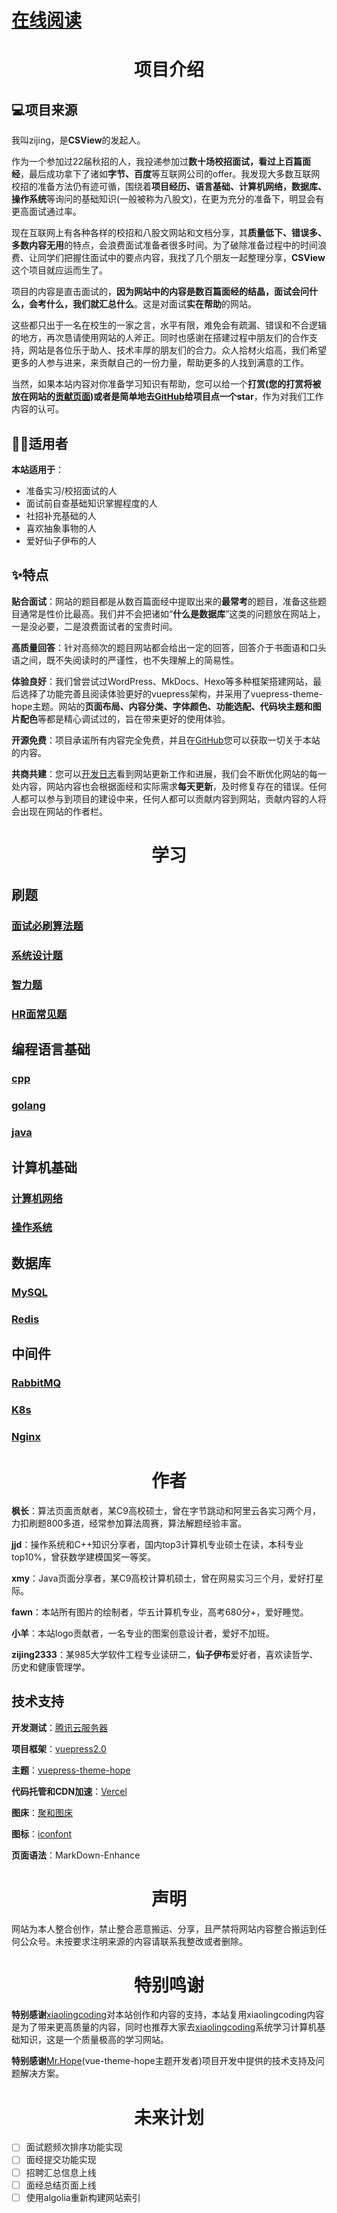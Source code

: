 # **[在线阅读](https://www.csview.cn/)**

<p id="项目介绍"></p>

<h1 align="center">项目介绍</h1>

## 💻项目来源

我叫zijing，是**CSView**的发起人。

作为一个参加过22届秋招的人，我投递参加过**数十场校招面试，看过上百篇面经**，最后成功拿下了诸如**字节、百度**等互联网公司的offer。我发现大多数互联网校招的准备方法仍有迹可循，围绕着**项目经历、语言基础、计算机网络，数据库、操作系统**等询问的基础知识(一般被称为八股文)，在更为充分的准备下，明显会有更高面试通过率。

现在互联网上有各种各样的校招和八股文网站和文档分享，其**质量低下、错误多、多数内容无用**的特点，会浪费面试准备者很多时间。为了破除准备过程中的时间浪费、让同学们把握住面试中的要点内容，我找了几个朋友一起整理分享，**CSView**这个项目就应运而生了。

项目的内容是直击面试的，**因为网站中的内容是数百篇面经的结晶，面试会问什么，会考什么，我们就汇总什么**。这是对面试**实在帮助**的网站。

这些都只出于一名在校生的一家之言，水平有限，难免会有疏漏、错误和不合逻辑的地方，再次恳请使用网站的人斧正。同时也感谢在搭建过程中朋友们的合作支持，网站是各位乐于助人、技术丰厚的朋友们的合力。众人拾材火焰高，我们希望更多的人参与进来，来贡献自己的一份力量，帮助更多的人找到满意的工作。

当然，如果本站内容对你准备学习知识有帮助，您可以给一个**打赏(您的打赏将被放在网站的[贡献页面](https://www.csguide.xyz/website-contribution))**或者是**简单地去[GitHub](https://github.com/zijing2333/CSView)给项目点一个star**，作为对我们工作内容的认可。





## 🧑‍💻适用者

**本站适用于**：

- 准备实习/校招面试的人
- 面试前自查基础知识掌握程度的人
- 社招补充基础的人
- 喜欢抽象事物的人
- 爱好仙子伊布的人


## ✨特点

**贴合面试**：网站的题目都是从数百篇面经中提取出来的**最常考**的题目，准备这些题目通常是性价比最高。我们并不会把诸如“**什么是数据库**”这类的问题放在网站上，一是没必要，二是浪费面试者的宝贵时间。

**高质量回答**：针对高频次的题目网站都会给出一定的回答，回答介于书面语和口头语之间，既不失阅读时的严谨性，也不失理解上的简易性。

**体验良好**：我们曾尝试过WordPress、MkDocs、Hexo等多种框架搭建网站，最后选择了功能完善且阅读体验更好的vuepress架构，并采用了vuepress-theme-hope主题。网站的**页面布局、内容分类、字体颜色、功能选配、代码块主题和图片配色**等都是精心调试过的，旨在带来更好的使用体验。

**开源免费**：项目承诺所有内容完全免费，并且在[GitHub](https://github.com/zijing2333/CSView)您可以获取一切关于本站的内容。

**共商共建**：您可以[开发日志](https://www.csguide.xyz/development-log/)看到网站更新工作和进展，我们会不断优化网站的每一处内容，网站内容也会根据面经和实际需求**每天更新**，及时修复存在的错误。任何人都可以参与到项目的建设中来，任何人都可以贡献内容到网站，贡献内容的人将会出现在网站的作者栏。

<p id="学习"></p>

<h1 align="center">学习</h1>


## 刷题
### [面试必刷算法题](./src/algorithm-mandatory)
### [系统设计题](./src/design)
### [智力题](./src/intelligence)
### [HR面常见题](./src/hr)

## 编程语言基础
### [cpp](./src/cpp/)
### [golang](./src/golang/)
### [java](./src/java/)

## 计算机基础
### [计算机网络](./src/network/)
### [操作系统](./src/os/)

## 数据库
### [MySQL](./src/mysql/)
### [Redis](./src/redis/)

## 中间件
### [RabbitMQ](./src/rabbitmq/)
### [K8s](./src/k8s/)
### [Nginx](./src/nginx/)


<p id="作者"></p>

<h1 align="center">作者</h1>

**枫长**：算法页面贡献者，某C9高校硕士，曾在字节跳动和阿里云各实习两个月，力扣刷题800多道，经常参加算法周赛，算法解题经验丰富。

**jjd**：操作系统和C++知识分享者，国内top3计算机专业硕士在读，本科专业top10%，曾获数学建模国奖一等奖。

**xmy**：Java页面分享者，某C9高校计算机硕士，曾在网易实习三个月，爱好打星际。

**fawn**：本站所有图片的绘制者，华五计算机专业，高考680分+，爱好睡觉。

**小羊**：本站logo贡献者，一名专业的图案创意设计者，爱好不加班。

**zijing2333**：某985大学软件工程专业读研二，**仙子伊布**爱好者，喜欢读哲学、历史和健康管理学。

## 技术支持

**开发测试**：[腾讯云服务器](https://github.com/zijing2333/CSView)

**项目框架**：[vuepress2.0](https://v2.vuepress.vuejs.org/)

**主题**：[vuepress-theme-hope](https://theme-hope.vuejs.press/)

**代码托管和CDN加速**：[Vercel](https://vercel.com/)

**图床**：[聚和图床](https://www.superbed.cn/)

**图标**：[iconfont](https://www.iconfont.cn/)

**页面语法**：MarkDown-Enhance


<p id="声明"></p>

<h1 align="center">声明</h1>

网站为本人整合创作，禁止整合恶意搬运、分享，且严禁将网站内容整合搬运到任何公众号。未按要求注明来源的内容请联系我整改或者删除。


<p id="特别鸣谢"></p>

<h1 align="center">特别鸣谢</h1>

**特别感谢**[xiaolingcoding](https://xiaolincoding.com/)对本站创作和内容的支持，本站复用xiaolingcoding内容是为了带来更高质量的内容，同时也推荐大家去[xiaolingcoding](https://xiaolincoding.com/)系统学习计算机基础知识，这是一个质量极高的学习网站。

**特别感谢**[Mr.Hope](https://mrhope.site/)(vue-theme-hope主题开发者)项目开发中提供的技术支持及问题解决方案。


<p id="未来计划"></p>

<h1 align="center">未来计划</h1>

- [ ] 面试题频次排序功能实现
- [ ] 面经提交功能实现
- [ ] 招聘汇总信息上线
- [ ] 面经总结页面上线
- [ ] 使用algolia重新构建网站索引
